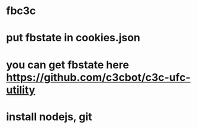 # fbc3c
# put fbstate in cookies.json
# you can get fbstate here https://github.com/c3cbot/c3c-ufc-utility
# install nodejs, git
